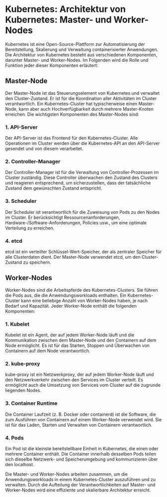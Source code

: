 # Kubernetes: Architektur von Kubernetes: Master- und Worker-Nodes

Kubernetes ist eine Open-Source-Plattform zur Automatisierung der Bereitstellung, Skalierung und Verwaltung containerisierter Anwendungen. Die Architektur von Kubernetes besteht aus verschiedenen Komponenten, darunter Master- und Worker-Nodes. Im Folgenden wird die Rolle und Funktion jeder dieser Komponenten erläutert:

## Master-Node

Der Master-Node ist das Steuerungselement von Kubernetes und verwaltet den Cluster-Zustand. Er ist für die Koordination aller Aktivitäten im Cluster verantwortlich. Ein Kubernetes-Cluster hat typischerweise einen Master-Node, kann aber auch Hochverfügbarkeit durch mehrere Master-Knoten erreichen. Die wichtigsten Komponenten des Master-Nodes sind:

### 1. API-Server

Der API-Server ist das Frontend für den Kubernetes-Cluster. Alle Operationen im Cluster werden über die Kubernetes-API an den API-Server gesendet und von diesem verarbeitet.

### 2. Controller-Manager

Der Controller-Manager ist für die Verwaltung von Controller-Prozessen im Cluster zuständig. Diese Controller überwachen den Zustand des Clusters und reagieren entsprechend, um sicherzustellen, dass der tatsächliche Zustand dem gewünschten Zustand entspricht.

### 3. Scheduler

Der Scheduler ist verantwortlich für die Zuweisung von Pods zu den Nodes im Cluster. Er berücksichtigt Ressourcenanforderungen, Hardware-/Software-Anforderungen, Policies usw., um eine optimale Verteilung zu erreichen.

### 4. etcd

etcd ist ein verteilter Schlüssel-Wert-Speicher, der als zentraler Speicher für alle Clusterdaten dient. Der Master-Node verwendet etcd, um den Cluster-Zustand zu speichern.

## Worker-Nodes

Worker-Nodes sind die Arbeitspferde des Kubernetes-Clusters. Sie führen die Pods aus, die die Anwendungsworkloads enthalten. Ein Kubernetes-Cluster kann eine beliebige Anzahl von Worker-Nodes haben, je nach Bedarf und Kapazität. Jeder Worker-Node enthält die folgenden Komponenten:

### 1. Kubelet

Kubelet ist ein Agent, der auf jedem Worker-Node läuft und die Kommunikation zwischen dem Master-Node und den Containern auf dem Node ermöglicht. Es ist für das Starten, Stoppen und Überwachen von Containern auf dem Node verantwortlich.

### 2. kube-proxy

kube-proxy ist ein Netzwerkproxy, der auf jedem Worker-Node läuft und den Netzwerkverkehr zwischen den Services im Cluster verteilt. Es ermöglicht auch die Umsetzung von Services vom Cluster auf die zugrunde liegenden Nodes.

### 3. Container Runtime

Die Container Laufzeit (z. B. Docker oder containerd) ist die Software, die zum Ausführen von Containern auf einem Worker-Node verwendet wird. Sie ist für das Laden, Starten und Verwalten von Containern verantwortlich.

### 4. Pods

Ein Pod ist die kleinste bereitstellbare Einheit in Kubernetes, die einen oder mehrere Container enthält. Die Container innerhalb desselben Pods teilen sich dieselbe Netzwerk- und Speicherumgebung und kommunizieren über den localhost.

Die Master- und Worker-Nodes arbeiten zusammen, um die Anwendungsworkloads in einem Kubernetes-Cluster auszuführen und zu verwalten. Durch die Aufteilung der Verantwortlichkeiten auf Master- und Worker-Nodes wird eine effiziente und skalierbare Architektur erreicht.
